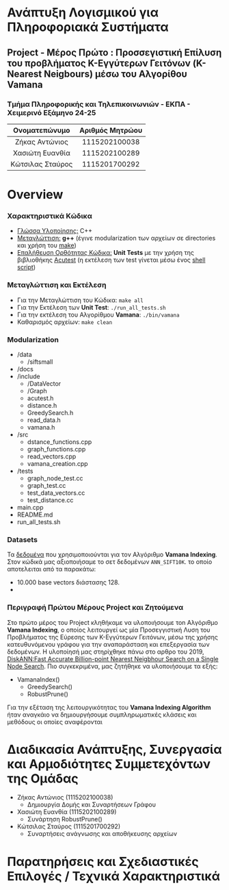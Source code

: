 # Ανάπτυξη Λογισμικού για Πληροφοριακά Συστήματα
##  Project - Μέρος Πρώτο : Προσσεγιστική Επίλυση του προβλήματος K-Εγγύτερων Γειτόνων (K-Nearest Neigbours) μέσω του Αλγορίθου **Vamana**
### Τμήμα Πληροφορικής και Τηλεπικοινωνιών - ΕΚΠΑ - Χειμερινό Εξάμηνο 24-25

<div align="center">
  
| Ονοματεπώνυμο    | Αριθμός Μητρώου  |
| :-------------:  | :-------------:  |
| Ζήκας Αντώνιος   | 1115202100038    |
| Χασιώτη Ευανθία  | 1115202100289    |
| Κώτσιλας Σταύρος | 1115201700292    |

</div>

# Overview

### Χαρακτηριστικά Κώδικα
- <ins>Γλώσσα Υλοποίησης:</ins> C++
- <ins>Μεταγλώττιση:</ins> **g++** (έγινε modularization των αρχείων σε directories και χρήση του [make](https://www.gnu.org/software/make/manual/make.html))
- <ins>Επαλήθευση Ορθότητας Κώδικα:</ins> **Unit Tests** με την χρήση της βιβλιοθήκης [Acutest](https://github.com/mity/acutest) (η εκτέλεση των test γίνεται μέσω ένος [shell script](https://www.shellscript.sh/))

### Μεταγλώττιση και Εκτέλεση
- Για την Μεταγλώττιση του Κώδικα:
`make all`
- Για την Εκτέλεση των **Unit Test**: 
`./run_all_tests.sh`
- Για την εκτέλεση του Αλγορίθμου **Vamana**: 
`./bin/vamana`
- Καθαρισμός αρχείων: 
`make clean`

### Modularization
- /data
  - /siftsmall
- /docs
- /include
  - /DataVector
  - /Graph
  - acutest.h
  - distance.h
  - GreedySearch.h
  - read_data.h
  - vamana.h
- /src
  - dstance_functions.cpp
  - graph_functions.cpp
  - read_vectors.cpp
  - vamana_creation.cpp
- /tests
  - graph_node_test.cc
  - graph_test.cc
  - test_data_vectors.cc
  - test_distance.cc
- main.cpp
- README.md
- run_all_tests.sh



### Datasets
Τα [δεδομένα](http://corpus-texmex.irisa.fr/) που χρησιμοποιούνται για τον Αλγόριθμο **Vamana Indexing**. Στον κώδικά μας αξιοποιήσαμε το σετ δεδομένων `ANN_SIFT10K`. το οποίο αποτελειται από τα παρακάτω:
- 10.000 base vectors διάστασης 128.
- 


### Περιγραφή Πρώτου Μέρους Project και Ζητούμενα
Στο πρώτο μέρος του Project κληθήκαμε να υλοποιήσουμε τοn Αλγόριθμο **Vamana Indexing**, o oποίος λειτουργεί ως μία Προσεγγιστική Λυση του Προβλήματος της Εύρεσης των Κ-Εγγύτερων Γειτόνων, μέσω της χρήσης κατευθυνόμενου γράφου για την αναπαράσταση και επεξεργασία των δεδομένων. Η υλοποίησή μας στηρίχθηκε πάνω στο αρθρο του 2019, [DiskANN:Fast Accurate Billion-point Nearest Neigbhour Search on a Single Node Search](https://proceedings.neurips.cc/paper_files/paper/2019/file/09853c7fb1d3f8ee67a61b6bf4a7f8e6-Paper.pdf). Πιο συγκεκριμένα, μας ζητήθηκε να υλοποιήσουμε τα εξής:

- VamanaIndex()
  - GreedySearch()
  - RobustPrune()

Για την εξέταση της λειτουργικότητας του **Vamana Indexing Algorithm** ήταν αναγκάιο να δημιουργήσουμε συμπληρωματικές κλάσεις και μεθόδους οι οποίες αναφέρονται

# Διαδικασία Ανάπτυξης, Συνεργασία και Αρμοδιότητες Συμμετεχόντων της Ομάδας
- Ζήκας Αντώνιος (1115202100038)
  - Δημιουργία Δομής και Συναρτήσεων Γράφου
- Χασιώτη Ευανθία (1115202100289)
  - Συνάρτηση RobustPrune()
- Κώτσιλας Σταύρος (1115201700292)
  - Συναρτήσεις ανάγνωσης και αποθήκευσης αρχείων

# Παρατηρήσεις και Σχεδιαστικές Επιλογές / Τεχνικά Χαρακτηριστικά
